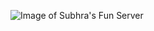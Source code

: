 ![ Image of Subhra's Fun Server](https://cdn.discordapp.com/icons/716271192901681163/8efb0c5accd2e673e564b046489888f5.webp)
